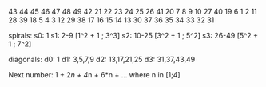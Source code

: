 43 44 45 46 47 48 49
42 21 22 23 24 25 26
41 20  7  8  9 10 27
40 19  6  1  2 11 28
39 18  5  4  3 12 29
38 17 16 15 14 13 30
37 36 35 34 33 32 31

spirals:
s0: 1
s1: 2-9    [1^2 + 1 ; 3^3]
s2: 10-25  [3^2 + 1 ; 5^2]
s3: 26-49  [5^2 + 1 ; 7^2]

diagonals:
d0: 1
d1: 3,5,7,9
d2: 13,17,21,25
d3: 31,37,43,49

Next number: 1 + 2*n + 4*n + 6*n + ... where n in [1;4]
